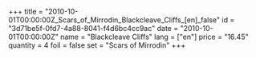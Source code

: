 +++
title = "2010-10-01T00:00:00Z_Scars_of_Mirrodin_Blackcleave_Cliffs_[en]_false"
id = "3d71be5f-0fd7-4a88-8041-f4d6bc4cc9ac"
date = "2010-10-01T00:00:00Z"
name = "Blackcleave Cliffs"
lang = ["en"]
price = "16.45"
quantity = 4
foil = false
set = "Scars of Mirrodin"
+++
